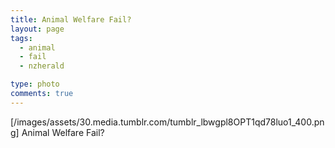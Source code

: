 ```yaml
---
title: Animal Welfare Fail?
layout: page
tags:
  - animal
  - fail
  - nzherald

type: photo
comments: true
---
```


[/images/assets/30.media.tumblr.com/tumblr_lbwgpl8OPT1qd78luo1_400.png]
Animal Welfare Fail?

